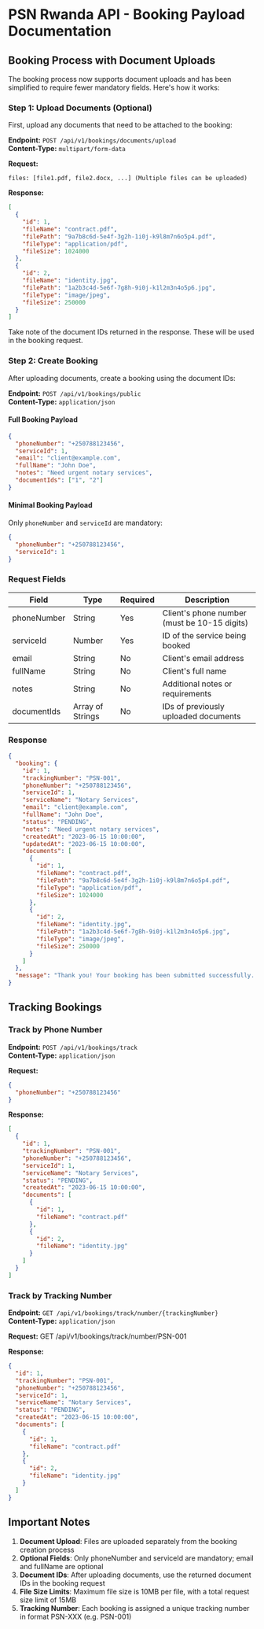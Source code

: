 # PSN Rwanda API - Booking Payload Documentation

## Booking Process with Document Uploads

The booking process now supports document uploads and has been simplified to require fewer mandatory fields. Here's how it works:

### Step 1: Upload Documents (Optional)

First, upload any documents that need to be attached to the booking:

**Endpoint:** `POST /api/v1/bookings/documents/upload`  
**Content-Type:** `multipart/form-data`

**Request:**
```
files: [file1.pdf, file2.docx, ...] (Multiple files can be uploaded)
```

**Response:**
```json
[
  {
    "id": 1,
    "fileName": "contract.pdf",
    "filePath": "9a7b8c6d-5e4f-3g2h-1i0j-k9l8m7n6o5p4.pdf",
    "fileType": "application/pdf",
    "fileSize": 1024000
  },
  {
    "id": 2,
    "fileName": "identity.jpg",
    "filePath": "1a2b3c4d-5e6f-7g8h-9i0j-k1l2m3n4o5p6.jpg",
    "fileType": "image/jpeg",
    "fileSize": 250000
  }
]
```

Take note of the document IDs returned in the response. These will be used in the booking request.

### Step 2: Create Booking

After uploading documents, create a booking using the document IDs:

**Endpoint:** `POST /api/v1/bookings/public`  
**Content-Type:** `application/json`

#### Full Booking Payload

```json
{
  "phoneNumber": "+250788123456",
  "serviceId": 1,
  "email": "client@example.com",
  "fullName": "John Doe",
  "notes": "Need urgent notary services",
  "documentIds": ["1", "2"]
}
```

#### Minimal Booking Payload

Only `phoneNumber` and `serviceId` are mandatory:

```json
{
  "phoneNumber": "+250788123456",
  "serviceId": 1
}
```

### Request Fields

| Field | Type | Required | Description |
|-------|------|----------|-------------|
| phoneNumber | String | Yes | Client's phone number (must be 10-15 digits) |
| serviceId | Number | Yes | ID of the service being booked |
| email | String | No | Client's email address |
| fullName | String | No | Client's full name |
| notes | String | No | Additional notes or requirements |
| documentIds | Array of Strings | No | IDs of previously uploaded documents |

### Response

```json
{
  "booking": {
    "id": 1,
    "trackingNumber": "PSN-001",
    "phoneNumber": "+250788123456",
    "serviceId": 1,
    "serviceName": "Notary Services",
    "email": "client@example.com",
    "fullName": "John Doe",
    "status": "PENDING",
    "notes": "Need urgent notary services",
    "createdAt": "2023-06-15 10:00:00",
    "updatedAt": "2023-06-15 10:00:00",
    "documents": [
      {
        "id": 1,
        "fileName": "contract.pdf",
        "filePath": "9a7b8c6d-5e4f-3g2h-1i0j-k9l8m7n6o5p4.pdf",
        "fileType": "application/pdf",
        "fileSize": 1024000
      },
      {
        "id": 2,
        "fileName": "identity.jpg",
        "filePath": "1a2b3c4d-5e6f-7g8h-9i0j-k1l2m3n4o5p6.jpg",
        "fileType": "image/jpeg",
        "fileSize": 250000
      }
    ]
  },
  "message": "Thank you! Your booking has been submitted successfully. Your tracking number is PSN-001. We will contact you shortly."
}
```

## Tracking Bookings

### Track by Phone Number

**Endpoint:** `POST /api/v1/bookings/track`  
**Content-Type:** `application/json`

**Request:**
```json
{
  "phoneNumber": "+250788123456"
}
```

**Response:**
```json
[
  {
    "id": 1,
    "trackingNumber": "PSN-001",
    "phoneNumber": "+250788123456",
    "serviceId": 1,
    "serviceName": "Notary Services",
    "status": "PENDING",
    "createdAt": "2023-06-15 10:00:00",
    "documents": [
      {
        "id": 1,
        "fileName": "contract.pdf"
      },
      {
        "id": 2,
        "fileName": "identity.jpg"
      }
    ]
  }
]
```

### Track by Tracking Number

**Endpoint:** `GET /api/v1/bookings/track/number/{trackingNumber}`  
**Content-Type:** `application/json`

**Request:**
GET /api/v1/bookings/track/number/PSN-001

**Response:**
```json
{
  "id": 1,
  "trackingNumber": "PSN-001",
  "phoneNumber": "+250788123456",
  "serviceId": 1,
  "serviceName": "Notary Services",
  "status": "PENDING",
  "createdAt": "2023-06-15 10:00:00",
  "documents": [
    {
      "id": 1,
      "fileName": "contract.pdf"
    },
    {
      "id": 2,
      "fileName": "identity.jpg"
    }
  ]
}
```

## Important Notes

1. **Document Upload**: Files are uploaded separately from the booking creation process
2. **Optional Fields**: Only phoneNumber and serviceId are mandatory; email and fullName are optional
3. **Document IDs**: After uploading documents, use the returned document IDs in the booking request
4. **File Size Limits**: Maximum file size is 10MB per file, with a total request size limit of 15MB
5. **Tracking Number**: Each booking is assigned a unique tracking number in format PSN-XXX (e.g. PSN-001) 
